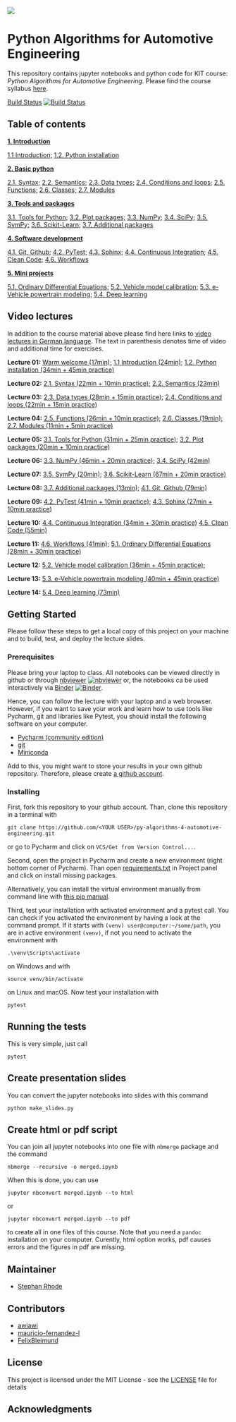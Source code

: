 ![](https://www.python.org/static/community_logos/python-powered-w-140x56.png)

# Python Algorithms for Automotive Engineering

This repository contains jupyter notebooks and python code for KIT course: *Python 
Algorithms for Automotive Engineering*. Please find the course syllabus 
[here](syllabus.md).

[Build Status](https://travis-ci.com/StephanRhode/py-algorithms-4-automotive-engineering)
[![Build Status](https://travis-ci.com/StephanRhode/py-algorithms-4-automotive-engineering.svg?branch=master)](https://travis-ci.com/StephanRhode/py-aorithms-4-automotive-engineering)

## Table of contents
[**1. Introduction**](00_intro)

[1.1 Introduction;](00_intro/00_intro.ipynb)
[1.2. Python installation](00_intro/01_py-installation.ipynb)

[**2. Basic python**](01_basic-python) 

[2.1. Syntax;](01_basic-python/00_syntax.ipynb)
[2.2. Semantics;](01_basic-python/01_semantics.ipynb)
[2.3. Data types;](01_basic-python/02_data-types.ipynb)
[2.4. Conditions and loops;](01_basic-python/03_conditions-and-loops.ipynb)
[2.5. Functions;](01_basic-python/04_functions.ipynb)
[2.6. Classes;](01_basic-python/05_classes.ipynb)
[2.7. Modules](01_basic-python/06_modules.ipynb)

[**3. Tools and packages**](02_tools-and-packages)

[3.1. Tools for Python;](02_tools-and-packages/00_tools-for-python.ipynb)
[3.2. Plot packages;](02_tools-and-packages/01_plot-packages.ipynb)
[3.3. NumPy;](02_tools-and-packages/02_numpy.ipynb)
[3.4. SciPy;](02_tools-and-packages/03_scipy.ipynb)
[3.5. SymPy;](02_tools-and-packages/04_sympy.ipynb)
[3.6. Scikit-Learn;](02_tools-and-packages/05_sklearn.ipynb)
[3.7. Additional packages](02_tools-and-packages/06_additional-packages.ipynb)

[**4. Software development**](03_software-development)

[4.1. Git, Github;](03_software-development/00_git-github.ipynb)
[4.2. PyTest;](03_software-development/01_pytest.ipynb)
[4.3. Sphinx;](03_software-development/02_sphinx.ipynb)
[4.4. Continuous Integration;](03_software-development/03_continuous-integration.ipynb)
[4.5. Clean Code;](03_software-development/04_clean-code.ipynb)
[4.6. Workflows](03_software-development/05_workflows.ipynb)

[**5. Mini projects**](04_mini-projects)

[5.1. Ordinary Differential Equations;](04_mini-projects/00_ode.ipynb)
[5.2. Vehicle model calibration;](04_mini-projects/01_vehicle-model-calibration.ipynb)
[5.3. e-Vehicle powertrain modeling;](04_mini-projects/02_e-vehicle-powertrain-model.ipynb)
[5.4. Deep learning](04_mini-projects/09_deepl.ipynb)

## Video lectures
In addition to the course material above please find here links to [video lectures in 
German language](https://mediaservice.bibliothek.kit.edu/#/details/DIVA-2020-C16).
The text in parenthesis denotes time of video and additional time for exercises.

**Lecture 01:** 
[Warm welcome (17min);](http://dx.doi.org/10.5445/IR/1000118409) 
[1.1 Introduction (24min);](https://doi.org/10.5445/IR/1000118403)
[1.2. Python installation (34min + 45min practice)](https://doi.org/10.5445/IR/1000118432)

**Lecture 02:** 
[2.1. Syntax (22min + 10min practice);](https://doi.org/10.5445/IR/1000118466)
[2.2. Semantics (23min)](https://doi.org/10.5445/IR/1000118513)

**Lecture 03:** 
[2.3. Data types (28min + 15min practice);](https://doi.org/10.5445/IR/1000118515)
[2.4. Conditions and loops (22min + 15min practice)](https://doi.org/10.5445/IR/1000118660)

**Lecture 04:** 
[2.5. Functions (26min + 10min practice);](https://doi.org/10.5445/IR/1000118668)
[2.6. Classes (19min);](https://doi.org/10.5445/IR/1000118669)
[2.7. Modules (11min + 5min practice)](https://doi.org/10.5445/IR/1000118789)

**Lecture 05:** 
[3.1. Tools for Python (31min + 25min practice);](https://doi.org/10.5445/IR/1000118792)
[3.2. Plot packages (20min + 10min practice)](https://doi.org/10.5445/IR/1000118805)

**Lecture 06:** 
[3.3. NumPy (46min + 20min practice);](https://doi.org/10.5445/IR/1000118806)
[3.4. SciPy (42min)](https://doi.org/10.5445/IR/1000118870)

**Lecture 07:** 
[3.5. SymPy (20min);](https://doi.org/10.5445/IR/1000118873)
[3.6. Scikit-Learn (67min + 20min practice)](https://doi.org/10.5445/IR/1000118877)

**Lecture 08:** 
[3.7. Additional packages (13min);](https://doi.org/10.5445/IR/1000118893)
[4.1. Git, Github (79min)](https://doi.org/10.5445/IR/1000119134)

**Lecture 09:** 
[4.2. PyTest (41min + 10min practice);](https://doi.org/10.5445/IR/1000119144)
[4.3. Sphinx (27min + 10min practice)](https://doi.org/10.5445/IR/1000119287)

**Lecture 10:** 
[4.4. Continuous Integration (34min + 30min practice)](https://doi.org/10.5445/IR/1000119404)
[4.5. Clean Code (55min)](https://doi.org/10.5445/IR/1000119413)

**Lecture 11:**
[4.6. Workflows (41min);](https://doi.org/10.5445/IR/1000119516)
[5.1. Ordinary Differential Equations (28min + 30min practice)](https://doi.org/10.5445/IR/1000119613)

**Lecture 12:**
[5.2. Vehicle model calibration (36min + 45min practice);](https://doi.org/10.5445/IR/1000119651)

**Lecture 13:**
[5.3. e-Vehicle powertrain modeling (40min + 45min practice)](https://doi.org/10.5445/IR/1000120320)

**Lecture 14:**
[5.4. Deep learning (73min)](https://doi.org/10.5445/IR/1000119310)

## Getting Started

Please follow these steps to get a local copy of this project on your machine and to 
build, test, and deploy the lecture slides.

### Prerequisites

Please bring your laptop to class. All notebooks can be viewed directly in github or through 
[nbviewer](https://nbviewer.jupyter.org/github/StephanRhode/py-algorithms-4-automotive-engineering/tree/master/)
[![nbviewer](https://img.shields.io/badge/render-nbviewer-orange.svg)](https://nbviewer.jupyter.org/github/StephanRhode/py-algorithms-4-automotive-engineering/tree/master/)
or, the notebooks ca be used interactively via
[Binder](https://mybinder.org/v2/gh/StephanRhode/py-algorithms-4-automotive-engineering/master)
[![Binder](https://mybinder.org/badge_logo.svg)](https://mybinder.org/v2/gh/StephanRhode/py-algorithms-4-automotive-engineering/master).

Hence, you can follow the lecture with your laptop and a web browser. However, if you
want to save your work and learn how to use tools like Pycharm, git and libraries like
Pytest, you should install the following software on your computer.

* [Pycharm (community edition)](https://www.jetbrains.com/pycharm/download)
* [git](https://git-scm.com/downloads)
* [Miniconda](https://docs.conda.io/en/latest/miniconda.html)

Add to this, you might want to store your results in your own github repository. 
Therefore, please create [a github account](https://github.com/).

### Installing

First, fork this repository to your github account. Than, clone this repository in a 
terminal with

```
git clone https://github.com/<YOUR USER>/py-algorithms-4-automotive-engineering.git
```

or go to Pycharm and click on `VCS/Get from Version Control...`. 

Second, open the project in Pycharm and create a new environment (right bottom corner
of Pycharm). Than open [requirements.txt](requirements.txt) in Project panel and click
on install missing packages.

Alternatively, you can install the virtual environment manually from command line
with [this pip manual](https://packaging.python.org/guides/installing-using-pip-and-virtual-environments/).

Third, test your installation with activated environment and a pytest call. You can 
check if you activated the environment by having a look at the command prompt. If it 
starts with `(venv) user@computer:~/some/path`, you are in active environment
`(venv)`, if not you need to activate the environment with 

```
.\venv\Scripts\activate
```
on Windows and with 
```
source venv/bin/activate
```
on Linux and macOS. Now test your installation with
```
pytest
```

## Running the tests

This is very simple, just call
```
pytest
```

## Create presentation slides
You can convert the jupyter notebooks into slides with this command
```
python make_slides.py
```

## Create html or pdf script
You can join all jupyter notebooks into one file with `nbmerge` package 
and the command
```
nbmerge --recursive -o merged.ipynb
```
When this is done, you can use 
```
jupyter nbconvert merged.ipynb --to html
```
or 
```
jupyter nbconvert merged.ipynb --to pdf
```
to create all in one files of this course. Note that you need a 
`pandoc` installation on your computer. Curently, html option works,
pdf causes errors and the figures in pdf are missing.

## Maintainer

* [Stephan Rhode](https://github.com/StephanRhode)

## Contributors

* [awiawi](https://github.com/awiawi)
* [mauricio-fernandez-l](https://github.com/mauricio-fernandez-l)
* [FelixBleimund](https://github.com/FelixBleimund)

## License

This project is licensed under the MIT License - see the [LICENSE](LICENSE) file 
for details

## Acknowledgments
